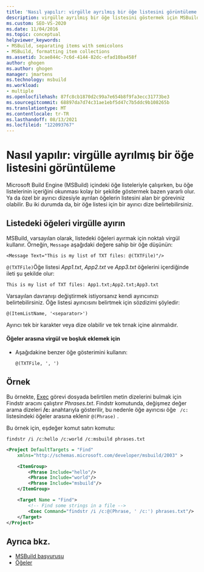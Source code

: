 ```yaml
---
title: 'Nasıl yapılır: virgülle ayrılmış bir öğe listesini görüntüleme | Microsoft Docs'
description: virgülle ayrılmış bir öğe listesini göstermek için MSBuild kullanmayı veya bir öğe listesi için diğer ayırıcı dizeleri belirtmeyi öğrenin.
ms.custom: SEO-VS-2020
ms.date: 11/04/2016
ms.topic: conceptual
helpviewer_keywords:
- MSBuild, separating items with semicolons
- MSBuild, formatting item collections
ms.assetid: 3cae844c-7c6d-4144-82dc-efad10ba458f
author: ghogen
ms.author: ghogen
manager: jmartens
ms.technology: msbuild
ms.workload:
- multiple
ms.openlocfilehash: 87fc8cb1870d2c99a7e654b8f9fa3ecc31773be3
ms.sourcegitcommit: 68897da7d74c31ae1ebf5d47c7b5ddc9b108265b
ms.translationtype: MT
ms.contentlocale: tr-TR
ms.lasthandoff: 08/13/2021
ms.locfileid: "122093767"
---
```

# <a name="how-to-display-an-item-list-separated-with-commas"></a>Nasıl yapılır: virgülle ayrılmış bir öğe listesini görüntüleme

Microsoft Build Engine (MSBuild) içindeki öğe listeleriyle çalışırken, bu öğe listelerinin içeriğini okunması kolay bir şekilde göstermek bazen yararlı olur. Ya da özel bir ayırıcı dizesiyle ayrılan öğelerin listesini alan bir göreviniz olabilir. Bu iki durumda da, bir öğe listesi için bir ayırıcı dize belirtebilirsiniz.

## <a name="separate-items-in-a-list-with-commas"></a>Listedeki öğeleri virgülle ayırın

MSBuild, varsayılan olarak, listedeki öğeleri ayırmak için noktalı virgül kullanır. Örneğin, `Message` aşağıdaki değere sahip bir öğe düşünün:

`<Message Text="This is my list of TXT files: @(TXTFile)"/>`

`@(TXTFile)`Öğe listesi *App1.txt*, *App2.txt* ve *App3.txt* öğelerini içerdiğinde ileti şu şekilde olur:

`This is my list of TXT files: App1.txt;App2.txt;App3.txt`

Varsayılan davranışı değiştirmek istiyorsanız kendi ayırıcıınızı belirtebilirsiniz. Öğe listesi ayırıcısını belirtmek için sözdizimi şöyledir:

`@(ItemListName, '<separator>')`

Ayırıcı tek bir karakter veya dize olabilir ve tek tırnak içine alınmalıdır.

#### <a name="to-insert-a-comma-and-a-space-between-items"></a>Öğeler arasına virgül ve boşluk eklemek için

- Aşağıdakine benzer öğe gösterimini kullanın:

    `@(TXTFile, ', ')`

## <a name="example"></a>Örnek

Bu örnekte, [Exec](../msbuild/exec-task.md) görevi dosyada belirtilen metin dizelerini bulmak için Findstr aracını çalıştırır *Phrases.txt*. Findstr komutunda, değişmez değer arama dizeleri **/c:** anahtarıyla gösterilir, bu nedenle öğe ayırıcısı öğe ` /c:` listesindeki öğeler arasına eklenir `@(Phrase)` .

Bu örnek için, eşdeğer komut satırı komutu:

`findstr /i /c:hello /c:world /c:msbuild phrases.txt`

```xml
<Project DefaultTargets = "Find"
    xmlns="http://schemas.microsoft.com/developer/msbuild/2003" >

    <ItemGroup>
        <Phrase Include="hello"/>
        <Phrase Include="world"/>
        <Phrase Include="msbuild"/>
    </ItemGroup>

    <Target Name = "Find">
        <!-- Find some strings in a file -->
        <Exec Command="findstr /i /c:@(Phrase, ' /c:') phrases.txt"/>
    </Target>
</Project>
```

## <a name="see-also"></a>Ayrıca bkz.

- [MSBuild başvurusu](../msbuild/msbuild-reference.md)
- [Öğeler](../msbuild/msbuild-items.md)
